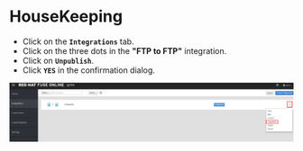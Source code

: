 # HouseKeeping

* Click on the **`Integrations`** tab.
* Click on the three dots in the **"FTP to FTP"** integration.
* Click on **`Unpublish`**.
* Click **`YES`** in the confirmation dialog.

![](../.gitbook/assets/image%20%2815%29.png)



